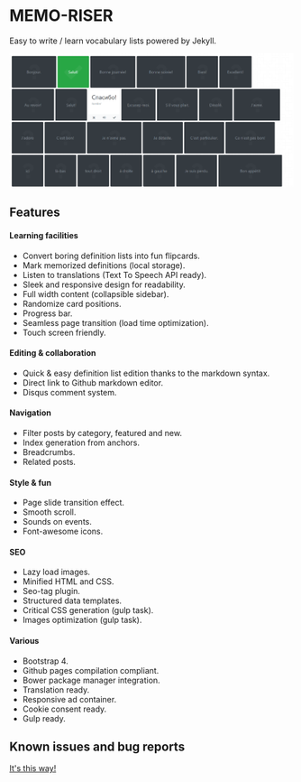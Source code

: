 # MEMO-RISER

Easy to write / learn vocabulary lists powered by Jekyll.

[![Preview](screenshot.png)](https://chrisbo246.github.io/memo-riser/)

## Features

#### Learning facilities

- Convert boring definition lists into fun flipcards.
- Mark memorized definitions (local storage).
- Listen to translations (Text To Speech API ready).
- Sleek and responsive design for readability.
- Full width content (collapsible sidebar).
- Randomize card positions.
- Progress bar.
- Seamless page transition (load time optimization).
- Touch screen friendly.

#### Editing & collaboration

- Quick & easy definition list edition thanks to the markdown syntax.
- Direct link to Github markdown editor.
- Disqus comment system.

#### Navigation

- Filter posts by category, featured and new.
- Index generation from anchors.
- Breadcrumbs.
- Related posts.

#### Style & fun

- Page slide transition effect.
- Smooth scroll.
- Sounds on events.
- Font-awesome icons.

#### SEO

- Lazy load images.
- Minified HTML and CSS.
- Seo-tag plugin.
- Structured data templates.
- Critical CSS generation (gulp task).
- Images optimization (gulp task).

#### Various

- Bootstrap 4.
- Github pages compilation compliant.
- Bower package manager integration.
- Translation ready.
- Responsive ad container.
- Cookie consent ready.
- Gulp ready.


## Known issues and bug reports

[It's this way!](https://github.com/chrisbo246/memo-riser/issues)
